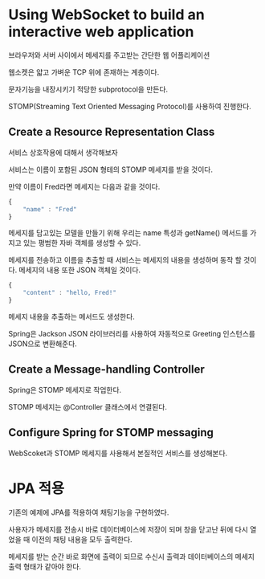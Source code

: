# Using WebSocket to build an interactive web application  

브라우저와 서버 사이에서 메세지를 주고받는 간단한 웹 어플리케이션  

웹소켓은 얇고 가벼운 TCP 위에 존재하는 계층이다.

문자기능을 내장시키기 적당한 subprotocol을 만든다.

STOMP(Streaming Text Oriented Messaging Protocol)를 사용하여 진행한다.  

## Create a Resource Representation Class

서비스 상호작용에 대해서 생각해보자  

서비스는 이름이 포함된 JSON 형테의 STOMP 메세지를 받을 것이다.  

만약 이름이 Fred라면 메세지는 다음과 같을 것이다.  

~~~javascript
{
    "name" : "Fred"
}
~~~  

메세지를 담고있는 모델을 만들기 위해 우리는 name 특성과  getName() 메서드를 가지고 있는 평범한 자바 객체를 생성할 수 있다.  

메세지를 전송하고 이름을 추출할 때 서비스는 메세지의 내용을 생성하며 동작 할 것이다. 메세지의 내용 또한 JSON 객체일 것이다.  

~~~javascript
{
    "content" : "hello, Fred!"
}
~~~  

메세지 내용을 추출하는 메서드도 생성한다.  

Spring은 Jackson JSON 라이브러리를 사용하여 자동적으로 Greeting 인스턴스를
JSON으로 변환해준다.

## Create a Message-handling Controller
Spring은 STOMP 메세지로 작업한다.  

STOMP 메세지는 @Controller 클래스에서 연결된다.  

## Configure Spring for STOMP messaging

WebScoket과 STOMP 메세지를 사용해서 본질적인 서비스를 생성해본다.  

# JPA 적용

기존의 예제에 JPA를 적용하여 채팅기능을 구현하였다.

사용자가 메세지를 전송시 바로 데이터베이스에 저장이 되며 창을 닫고난 뒤에 다시 열었을 때 이전의 채팅 내용을 모두 출력한다.

메세지를 받는 순간 바로 화면에 출력이 되므로 수신시 출력과 데이터베이스의 메세지 출력 형태가 같아야 한다.

